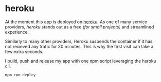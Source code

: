 # heroku

At the moment this app is deployed on [heroku](https://heroku.com). As one of many service providers, _heroku_ stands out as a free _(for small projects)_ and streamlined experience. 

Similarly to many other providers, Heroku suspends the container if it has not recieved any trafic for 30 minutes. This is why the first visit can take a few extra seconds.

I build, push and release my app with one npm script leveraging the heroku cli.
```sh
npm run deploy
```

